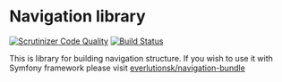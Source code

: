 # Navigation library

[![Scrutinizer Code Quality](https://scrutinizer-ci.com/g/everlutionsk/navigation/badges/quality-score.png?b=master)](https://scrutinizer-ci.com/g/everlutionsk/navigation/?branch=master)
[![Build Status](https://scrutinizer-ci.com/g/everlutionsk/navigation/badges/build.png?b=master)](https://scrutinizer-ci.com/g/everlutionsk/navigation/build-status/master)

This is library for building navigation structure. If you wish to use it with Symfony framework please visit [everlutionsk/navigation-bundle](https://github.com/everlutionsk/navigation-bundle)
